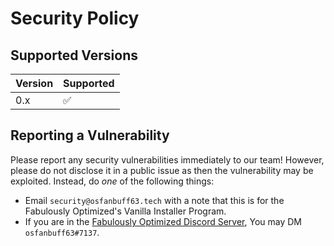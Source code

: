 # Security Policy

## Supported Versions

| Version    | Supported          |
| -------    | ------------------ |
| 0.x        | :white_check_mark: |

## Reporting a Vulnerability

Please report any security vulnerabilities immediately to our team!
However, please do not disclose it in a public issue as then the vulnerability may be exploited. Instead, do *one* of the following things:

- Email `security@osfanbuff63.tech` with a note that this is for the Fabulously Optimized's Vanilla Installer Program.
- If you are in the [Fabulously Optimized Discord Server](https://discord.gg/yxaXtaQqdB), You may DM `osfanbuff63#7137`.
